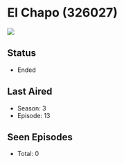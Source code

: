 # El Chapo (326027)

<img src="https://dg31sz3gwrwan.cloudfront.net/poster/326027/1256052-0-optimized.jpg" />

## Status
* Ended
## Last Aired
* Season: 3
* Episode: 13
## Seen Episodes
* Total: 0
